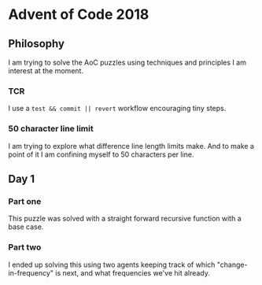 # Advent of Code 2018

## Philosophy

I am trying to solve the AoC puzzles using
techniques and principles I am interest at
the moment.

### TCR

I use a `test && commit || revert` workflow
encouraging tiny steps.

### 50 character line limit

I am trying to explore what difference line
length limits make. And to make a point of it I
am confining myself to 50 characters per line.

## Day 1

### Part one

This puzzle was solved with a straight forward
recursive function with a base case.

### Part two

I ended up solving this using two agents keeping
track of which "change-in-frequency" is next,
and what frequencies we've hit already.